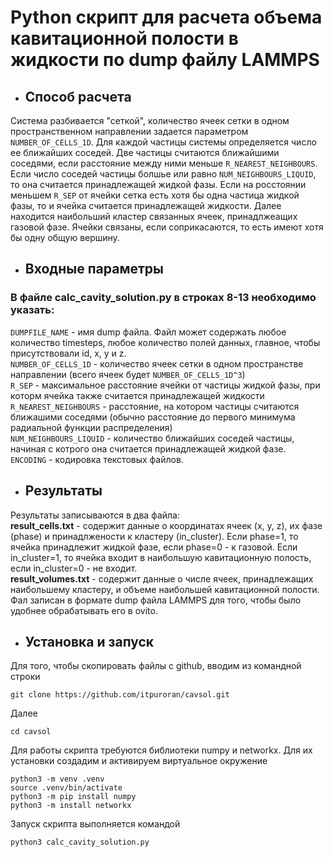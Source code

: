 # Python скрипт для расчета объема кавитационной полости в жидкости по dump файлу LAMMPS

- ## Способ расчета

Система разбивается "сеткой", количество ячеек сетки в одном пространственном направлении задается параметром `NUMBER_OF_CELLS_1D`. Для каждой частицы системы определяется число ее ближайших соседей. Две частицы считаются ближайшими соседями, если расстояние между ними меньше `R_NEAREST_NEIGHBOURS`. Если число соседей частицы болшье или равно `NUM_NEIGHBOURS_LIQUID`, то она считается принадлежащей жидкой фазы. Если на росстоянии меньшем `R_SEP` от ячейки сетка есть хотя бы одна частица жидкой фазы, то и ячейка считается принадлежащей жидкости. Далее находится наибольший кластер связанных ячеек, принадлжеащих газовой фазе. Ячейки связаны, если соприкасаются, то есть имеют хотя бы одну общую вершину.

- ## Входные параметры

### В файле __calc_cavity_solution.py__ в  строках 8-13 необходимо указать:

`DUMPFILE_NAME` - имя dump файла. Файл может содержать любое количество timesteps, любое количество полей данных, главное, чтобы присутствовали id, x, y и z.\
`NUMBER_OF_CELLS_1D` - количество ячеек сетки в одном пространстве направлении (всего ячеек будет `NUMBER_OF_CELLS_1D^3`)\
`R_SEP` - максимальное расстояние ячейки от частицы жидкой фазы, при которм  ячейка также считается принадлежащей жидкости\
`R_NEAREST_NEIGHBOURS` - расстояние, на котором частицы считаются ближашими соседями (обычно расстояние до первого минимума радиальной функции распределения)\
`NUM_NEIGHBOURS_LIQUID` - количество ближайших соседей частицы, начиная с котрого она считается принадлежащей жидкой фазе.\
`ENCODING` - кодировка текстовых файлов.

- ## Результаты
Результаты записываются в два файла:\
__result_cells.txt__ - содержит данные о координатах ячеек (x, y, z), их фазе (phase) и принадлжености к кластеру (in_cluster). Если phase=1, то ячейка принадлежит жидкой фазе, если phase=0 - к газовой. Если in_cluster=1, то ячейка входит в наибольшую кавитационную полость, если in_cluster=0 - не входит.\
__result_volumes.txt__ - содержит данные о числе ячеек, принадлежащих наибольшему кластеру, и объеме наибольшей кавитационной полости.\
Фал записан в формате dump файла LAMMPS для того, чтобы было удобнее обрабатывать его в ovito.

- ## Установка и запуск


Для того, чтобы скопировать файлы с github, вводим из командной строки
```
git clone https://github.com/itpuroran/cavsol.git
```
Далее
```
cd cavsol
```
Для работы скрипта требуются библиотеки numpy и networkx. Для их установки создадим и активируем виртуальное окружение
```
python3 -m venv .venv
source .venv/bin/activate
python3 -m pip install numpy
python3 -m install networkx
```

Запуск скрипта выполняется командой
```
python3 calc_cavity_solution.py
```
